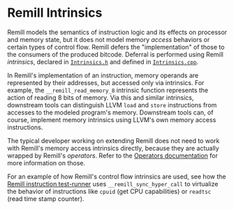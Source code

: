 # Remill Intrinsics

Remill models the semantics of instruction logic and its effects on processor and memory state, but it does not model memory _access_ behaviors or certain types of control flow. Remill defers the "implementation" of those to the consumers of the produced bitcode. Deferral is performed using Remill _intrinsics_, declared in [`Intrinsics.h`](/include/remill/Arch/Runtime/Intrinsics.h) and defined in [`Intrinsics.cpp`](/lib/Arch/Runtime/Intrinsics.cpp).

In Remill's implementation of an instruction, memory operands are represented by their addresses, but accessed only via intrinsics. For example, the `__remill_read_memory_8` intrinsic function represents the action of reading 8 bits of memory. Via this and similar intrinsics, downstream tools can distinguish LLVM `load` and `store` instructions from accesses to the modeled program's memory. Downstream tools can, of course, implement memory intrinsics using LLVM's own memory access instructions.

The typical developer working on extending Remill does not need to work with Remill's memory access intrinsics directly, because they are actually wrapped by Remill's _operators_. Refer to the [Operators documentation](OPERATORS.md) for more information on those.

For an example of how Remill's control flow intrinsics are used, see how the [Remill instruction test-runner](/tests/X86/Run.cpp) uses `__remill_sync_hyper_call` to virtualize the behavior of instructions like `cpuid` (get CPU capabilities) or `readtsc` (read time stamp counter).

